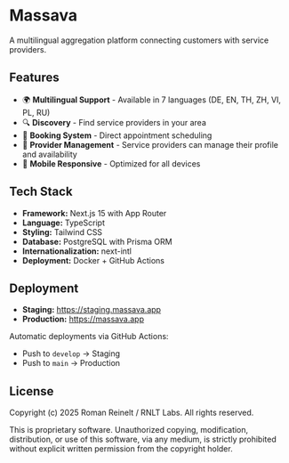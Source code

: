 # Massava

A multilingual aggregation platform connecting customers with service providers.

## Features

- 🌍 **Multilingual Support** - Available in 7 languages (DE, EN, TH, ZH, VI, PL, RU)
- 🔍 **Discovery** - Find service providers in your area
- 📅 **Booking System** - Direct appointment scheduling
- 🏢 **Provider Management** - Service providers can manage their profile and availability
- 📱 **Mobile Responsive** - Optimized for all devices

## Tech Stack

- **Framework:** Next.js 15 with App Router
- **Language:** TypeScript
- **Styling:** Tailwind CSS
- **Database:** PostgreSQL with Prisma ORM
- **Internationalization:** next-intl
- **Deployment:** Docker + GitHub Actions

## Deployment

- **Staging:** https://staging.massava.app
- **Production:** https://massava.app

Automatic deployments via GitHub Actions:
- Push to `develop` → Staging
- Push to `main` → Production

## License

Copyright (c) 2025 Roman Reinelt / RNLT Labs. All rights reserved.

This is proprietary software. Unauthorized copying, modification, distribution, or use of this software, via any medium, is strictly prohibited without explicit written permission from the copyright holder.
